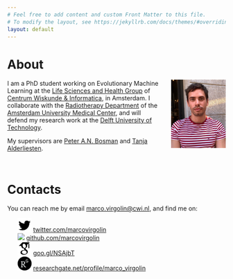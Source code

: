 ```yaml
---
# Feel free to add content and custom Front Matter to this file.
# To modify the layout, see https://jekyllrb.com/docs/themes/#overriding-theme-defaults
layout: default
---
```

# About

<div id='pic-cointainer'  style='float:right; width:25%; margin-left:4%'>
  <img src='pics/profpic.jpg' alg='profile-pic'>
</div>

I am a PhD student working on Evolutionary Machine Learning at the 
[Life Sciences and Health Group](https://www.cwi.nl/research/groups/life-sciences-and-health) of [Centrum Wiskunde & Informatica](https://www.cwi.nl), in Amsterdam. I collaborate with the <a href="https://www.amc.nl/web/research-75/department/radiotherapy-1.htm" target="_blank">Radiotherapy Department</a> of the <a href="https://www.amc.nl/web/home.htm" target="_blank">Amsterdam University Medical Center</a>, and will defend my research work at the <a href="http://www.tudelft.nl" target="_blank">Delft University of Technology</a>.

My supervisors are <a href="https://homepages.cwi.nl/~bosman/" target="_blank">Peter A.N. Bosman</a> and <a href="https://www.amc.nl/web/research-75/department/dr.-t.-alderliesten-phd.htm" target="_blank">Tanja Alderliesten</a>.


<div style='clear:both;height:0px;padding-top:1rem'>
</div>

# Contacts
<div>
	You can reach me by email <a href='mailto:marco.virgolin@cwi.nl'>marco.virgolin@cwi.nl</a>, and find me on:
  <ul style='list-style-type: none;'>
    <li><img src='pics/logos/twitter-logo.png' style='height:2rem;'> 
      <a href='http://twitter.com/marcovirgolin' target='_blank'>twitter.com/marcovirgolin</a> 
    </li>
    <li><img src='pics/logos/github-logo.png'  style='height:2rem;'> 
      <a href='http://github.com/marcovirgolin' target='_blank'>github.com/marcovirgolin</a> 
    </li>
    <li><img src='pics/logos/google-scholar-logo.png'  style='height:2rem;'> 
      <a href='https://goo.gl/NSAjbT' target='_blank'>goo.gl/NSAjbT</a> 
    </li>
    <li><img src='pics/logos/researchgate-logo.png'  style='height:2rem;'> 
      <a href='https://www.researchgate.net/profile/Marco_Virgolin' target='_blank'>researchgate.net/profile/marco_virgolin</a> 
    </li>
  </ul>

</div>


